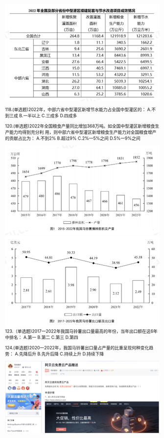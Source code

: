 


![alt text](image.png)

118.(单选题)2022年，中部六省中型灌区新增节水能力占全国中型灌区的：
A.不到三成
B.一半以上
C.三成多
D.四成多

120.(单选题)2022年全国粮食产量同比增加368万吨。如全国中型灌区新增粮食生产能力均得到充分利
用，则中部六省中型灌区新增粮食生产能力对全国粮食增产的贡献占比为：
A.不到2%
B.超过9%
C.2%—5%之间
D.5%一9%之间


![alt text](image-1.png)
![alt text](image-2.png)
123.（单选题)2017一2022年我国马铃薯出口量最高的年份，当年出口额在这6年中排名：
A.第一
B.第二
C.第三
D.第四

124.(单选题)2020一2022年，我国马铃薯出口量占产量的比重呈现何种变化趋势：
A.先降后升
B.先升后降
C.持续上升
D.持续下降

![alt text](image-3.png)